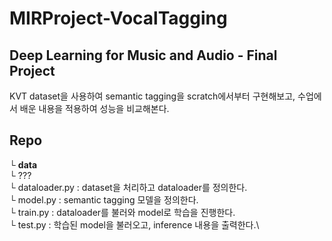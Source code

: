 # MIRProject-VocalTagging
Deep Learning for Music and Audio - Final Project
---
KVT dataset을 사용하여 semantic tagging을 scratch에서부터 구현해보고,
수업에서 배운 내용을 적용하여 성능을 비교해본다.

## Repo
└ __data__\
    └ ???\
└ dataloader.py : dataset을 처리하고 dataloader를 정의한다.\
└ model.py : semantic tagging 모델을 정의한다.\
└ train.py : dataloader를 불러와 model로 학습을 진행한다.\
└ test.py : 학습된 model을 불러오고, inference 내용을 출력한다.\
